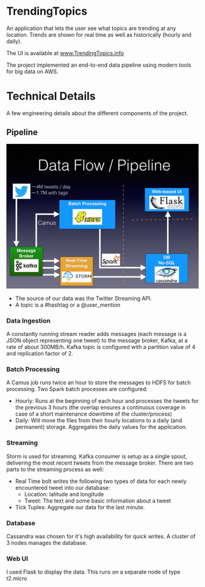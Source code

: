 # TrendingTopics
An application that lets the user see what topics are trending at any location.
Trends are shown for real time as well as historically (hourly and daily).

The UI is available at www.TrendingTopics.info

The project implemented an end-to-end data pipeline using modern tools for big data on AWS.

# Technical Details
A few engineering details about the different components of the project.

## Pipeline
![](images/pipeline.jpg)
* The source of our data was the Twitter Streaming API.
* A topic is a #hashtag or a @user_mention

### Data Ingestion
A constantly running stream reader adds messages (each message is a JSON object representing one tweet) to the message broker, Kafka, at a rate of about 300MB/h. Kafka topic is configured with a partition value of 4 and replication factor of 2.

### Batch Processing
A Camus job runs twice an hour to store the messages to HDFS for batch processing.
Two Spark batch processes are configured:
* Hourly: Runs at the beginning of each hour and processes the tweets for the previous 3 hours (the overlap ensures a continuous coverage in case of a short maintenance downtime of the cluster/process) 
* Daily: Will move the files from their hourly locations to a daily (and permanent) storage. Aggregates the daily values for the application.

### Streaming
Storm is used for streaming. Kafka consumer is setup as a single spout, delivering the most recent tweets from the message broker.
There are two parts to the streaming process as well:
* Real Time bolt writes the following two types of data for each newly encountered tweet into our database:
  * Location: latitude and longitude
  * Tweet: The text and some basic information about a tweet
* Tick Tuples: Aggregate our data for the last minute.

### Database
Cassandra was chosen for it's high availability for quick writes. A cluster of 3 nodes manages the database.

### Web UI
I used Flask to display the data. This runs on a separate node of type t2.micro

